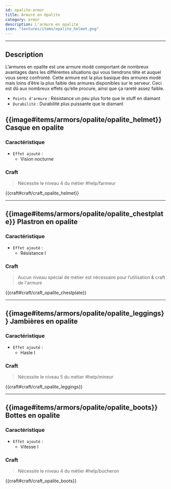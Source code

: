 ```yaml
---
id: opalite-armor
title: Armure en Opalite
category: armor
description: L'armure en opalite 
icon: "textures/items/opalite_helmet.png"
---
```

___

## Description 

L’armures en opalite est une armure modé comportant de nombreux avantages dans les différentes situations qui vous tiendrons tête et auquel vous serez confronté. 
Cette armure est la plus basique des armures modé mais loins d’être la plus faible des armures disponibles sur le serveur. 
Ceci est dû aux nombreux effets qu’elle procure, ainsi que ça rareté assez faible.

- ``Points d'armure`` : Résistance un peu plus forte que le stuff en diamant
- ``Durabilité`` : Durabilité plus puissante que le diamant

## {{image#items/armors/opalite/opalite_helmet}} Casque en opalite

### Caractéristique

- ``Effet ajouté`` : 
    * Vision nocturne

### Craft 

> Nécessite le niveau 4 du métier #help/farmeur

{{craft#craft/craft_opalite_helmet}} 

---

## {{image#items/armors/opalite/opalite_chestplate}} Plastron en opalite

### Caractéristique

- ``Effet ajouté`` : 
    * Résistance I

### Craft 

> Aucun niveau spécial de métier est nécessaire pour l’utilisation & craft de l'armure

{{craft#craft/craft_opalite_chestplate}} 

---

## {{image#items/armors/opalite/opalite_leggings}} Jambières en opalite

### Caractéristique

- ``Effet ajouté`` : 
    * Haste I

### Craft 

> Nécessite le niveau 5 du métier #help/mineur

{{craft#craft/craft_opalite_leggings}} 

---

## {{image#items/armors/opalite/opalite_boots}} Bottes en opalite

### Caractéristique

- ``Effet ajouté`` : 
    * Vitesse I

### Craft 

> Nécessite le niveau 4 du métier #help/bucheron

{{craft#craft/craft_opalite_boots}} 
